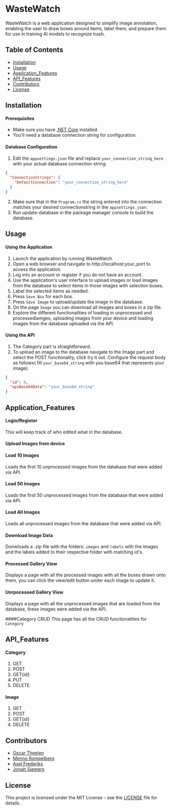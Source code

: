 # WasteWatch
WasteWatch is a web application designed to simplify image annotation, enabling the user to draw boxes around items, label them, and prepare them for use in training AI models to recognize trash.

## Table of Contents

- [Installation](#installation)
- [Usage](#usage)
- [Application_Features](#application_features)
- [API_Features](#api_features)
- [Contributors](#contributors)
- [License](#license)

## Installation

#### Prerequisites

- Make sure you have [.NET Core](https://dotnet.microsoft.com/en-us/download) installed.
- You'll need a database connection string for configuration.

#### Database Configuration

1. Edit the `appsettings.json` file and replace `your_connection_string_here` with your actual database connection string:

```json
{
  "ConnectionStrings": {
    "DefaultConnection": "your_connection_string_here"
  }
}
```
2. Make sure that in the `Program.cs` the string entered into the connection matches your desired connectionstring in the `appsettings.json`:
3. Run update-database in the package manager console to build the database.





## Usage

#### Using the Application
1. Launch the application by running WasteWatch.
2. Open a web browser and navigate to http://localhost:your_port to access the application.
3. Log into an account or register if you do not have an account.
4. Use the application's user interface to upload images or load images from the database to select items in those images with selection boxes.
5. Label the selected items as needed.
6. Press `Save Box` for each box.
7. Press `Save Image` to upload/update the image in the database.
8. On the page `Image` you can download all images and boxes in a zip file.
9. Explore the different functionalities of loading in unprocessed and processediamges, uploading images from your device and loading images from the database uploaded via the API.

#### Using the API
1. The Category part is straightforward.
2. To upload an image to the database navigate to the Image part and select the POST functionality, click try it out. Configure the request body as follows( fill `your_base64_string` with you base64 that represents your image):

```json
{
  "id": 0,
  "apiBase64Data": "your_base64_string"
}
```




## Application_Features
#### Login/Register
This will keep track of who edited what in the database.
#### Upload Images from device
#### Load 10 Images
Loads the first 10 unprocessed images from the database that were added via API.
#### Load 50 Images
Loads the first 50 unprocessed images from the database that were added via API.
#### Load All Images
Loads all unprocessed images from the database that were added via API.
#### Download Image Data
Donwloads a .zip file with the folders: `images` and `labels` with the images and the labels added to their respective folder with matching id's.
#### Processed Gallery View
Displays a page with all the processed images with all the boxes drawn onto them, you can click the view/edit button under each image to update it.
#### Unrpocessed Gallery View
Displays a page with all the unprocessed images that are loaded from the database, these images were added via the API.

####Category CRUD
This page has all the CRUD functionalities for `Category`




## API_Features
#### Category
1. GET
2. POST
3. GET{id}
4. PUT
5. DELETE
#### Image
1. GET
2. POST
3. GET{id}
4. DELETE




## Contributors
- [Oscar Theelen](https://github.com/Ozziehman)
- [Menno Rompelberg](https://github.com/MasterDisaster7)
- [Axel Frederiks](https://github.com/ProgrammerGhostPrK)
- [Jonah Siemers](https://github.com/Doomayy)




## License

This project is licensed under the MIT License - see the [LICENSE](LICENSE) file for details.
